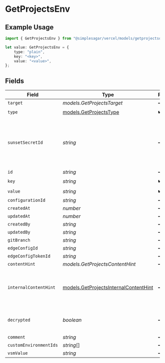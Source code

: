 # GetProjectsEnv

## Example Usage

```typescript
import { GetProjectsEnv } from "@simplesagar/vercel/models/getprojectsop.js";

let value: GetProjectsEnv = {
    type: "plain",
    key: "<key>",
    value: "<value>",
};
```

## Fields

| Field                                                                                    | Type                                                                                     | Required                                                                                 | Description                                                                              |
| ---------------------------------------------------------------------------------------- | ---------------------------------------------------------------------------------------- | ---------------------------------------------------------------------------------------- | ---------------------------------------------------------------------------------------- |
| `target`                                                                                 | *models.GetProjectsTarget*                                                               | :heavy_minus_sign:                                                                       | N/A                                                                                      |
| `type`                                                                                   | [models.GetProjectsType](../models/getprojectstype.md)                                   | :heavy_check_mark:                                                                       | N/A                                                                                      |
| `sunsetSecretId`                                                                         | *string*                                                                                 | :heavy_minus_sign:                                                                       | This is used to identiy variables that have been migrated from type secret to sensitive. |
| `id`                                                                                     | *string*                                                                                 | :heavy_minus_sign:                                                                       | N/A                                                                                      |
| `key`                                                                                    | *string*                                                                                 | :heavy_check_mark:                                                                       | N/A                                                                                      |
| `value`                                                                                  | *string*                                                                                 | :heavy_check_mark:                                                                       | N/A                                                                                      |
| `configurationId`                                                                        | *string*                                                                                 | :heavy_minus_sign:                                                                       | N/A                                                                                      |
| `createdAt`                                                                              | *number*                                                                                 | :heavy_minus_sign:                                                                       | N/A                                                                                      |
| `updatedAt`                                                                              | *number*                                                                                 | :heavy_minus_sign:                                                                       | N/A                                                                                      |
| `createdBy`                                                                              | *string*                                                                                 | :heavy_minus_sign:                                                                       | N/A                                                                                      |
| `updatedBy`                                                                              | *string*                                                                                 | :heavy_minus_sign:                                                                       | N/A                                                                                      |
| `gitBranch`                                                                              | *string*                                                                                 | :heavy_minus_sign:                                                                       | N/A                                                                                      |
| `edgeConfigId`                                                                           | *string*                                                                                 | :heavy_minus_sign:                                                                       | N/A                                                                                      |
| `edgeConfigTokenId`                                                                      | *string*                                                                                 | :heavy_minus_sign:                                                                       | N/A                                                                                      |
| `contentHint`                                                                            | *models.GetProjectsContentHint*                                                          | :heavy_minus_sign:                                                                       | N/A                                                                                      |
| `internalContentHint`                                                                    | [models.GetProjectsInternalContentHint](../models/getprojectsinternalcontenthint.md)     | :heavy_minus_sign:                                                                       | Similar to `contentHints`, but should not be exposed to the user.                        |
| `decrypted`                                                                              | *boolean*                                                                                | :heavy_minus_sign:                                                                       | Whether `value` and `vsmValue` are decrypted.                                            |
| `comment`                                                                                | *string*                                                                                 | :heavy_minus_sign:                                                                       | N/A                                                                                      |
| `customEnvironmentIds`                                                                   | *string*[]                                                                               | :heavy_minus_sign:                                                                       | N/A                                                                                      |
| `vsmValue`                                                                               | *string*                                                                                 | :heavy_minus_sign:                                                                       | N/A                                                                                      |